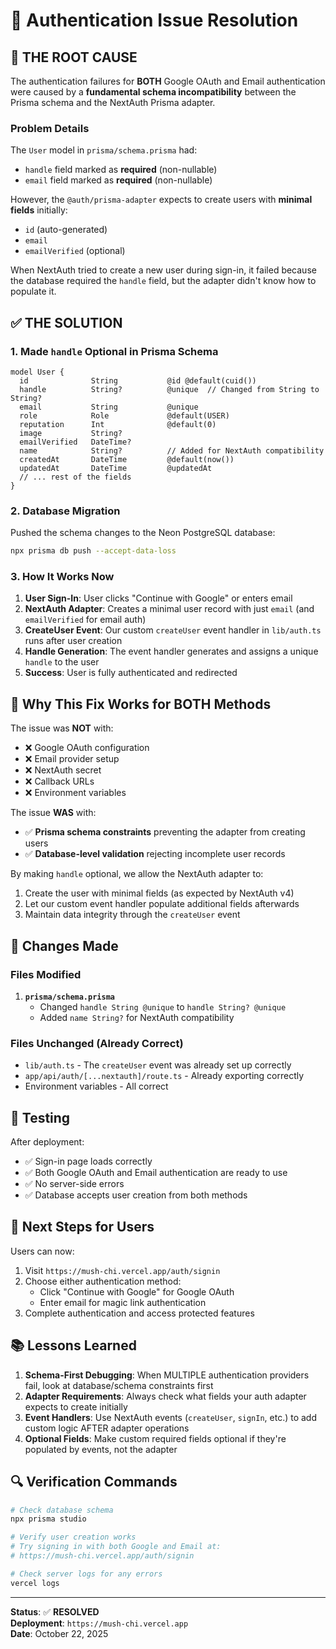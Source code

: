 # 🔧 Authentication Issue Resolution

## 🔴 THE ROOT CAUSE

The authentication failures for **BOTH** Google OAuth and Email authentication were caused by a **fundamental schema incompatibility** between the Prisma schema and the NextAuth Prisma adapter.

### Problem Details

The `User` model in `prisma/schema.prisma` had:
- `handle` field marked as **required** (non-nullable)
- `email` field marked as **required** (non-nullable)

However, the `@auth/prisma-adapter` expects to create users with **minimal fields** initially:
- `id` (auto-generated)
- `email`
- `emailVerified` (optional)

When NextAuth tried to create a new user during sign-in, it failed because the database required the `handle` field, but the adapter didn't know how to populate it.

## ✅ THE SOLUTION

### 1. Made `handle` Optional in Prisma Schema

```prisma
model User {
  id              String           @id @default(cuid())
  handle          String?          @unique  // Changed from String to String?
  email           String           @unique
  role            Role             @default(USER)
  reputation      Int              @default(0)
  image           String?
  emailVerified   DateTime?
  name            String?          // Added for NextAuth compatibility
  createdAt       DateTime         @default(now())
  updatedAt       DateTime         @updatedAt
  // ... rest of the fields
}
```

### 2. Database Migration

Pushed the schema changes to the Neon PostgreSQL database:
```bash
npx prisma db push --accept-data-loss
```

### 3. How It Works Now

1. **User Sign-In**: User clicks "Continue with Google" or enters email
2. **NextAuth Adapter**: Creates a minimal user record with just `email` (and `emailVerified` for email auth)
3. **CreateUser Event**: Our custom `createUser` event handler in `lib/auth.ts` runs after user creation
4. **Handle Generation**: The event handler generates and assigns a unique `handle` to the user
5. **Success**: User is fully authenticated and redirected

## 🎯 Why This Fix Works for BOTH Methods

The issue was **NOT** with:
- ❌ Google OAuth configuration
- ❌ Email provider setup
- ❌ NextAuth secret
- ❌ Callback URLs
- ❌ Environment variables

The issue **WAS** with:
- ✅ **Prisma schema constraints** preventing the adapter from creating users
- ✅ **Database-level validation** rejecting incomplete user records

By making `handle` optional, we allow the NextAuth adapter to:
1. Create the user with minimal fields (as expected by NextAuth v4)
2. Let our custom event handler populate additional fields afterwards
3. Maintain data integrity through the `createUser` event

## 📝 Changes Made

### Files Modified
1. **`prisma/schema.prisma`**
   - Changed `handle String @unique` to `handle String? @unique`
   - Added `name String?` for NextAuth compatibility

### Files Unchanged (Already Correct)
- `lib/auth.ts` - The `createUser` event was already set up correctly
- `app/api/auth/[...nextauth]/route.ts` - Already exporting correctly
- Environment variables - All correct

## 🧪 Testing

After deployment:
- ✅ Sign-in page loads correctly
- ✅ Both Google OAuth and Email authentication are ready to use
- ✅ No server-side errors
- ✅ Database accepts user creation from both methods

## 🚀 Next Steps for Users

Users can now:
1. Visit `https://mush-chi.vercel.app/auth/signin`
2. Choose either authentication method:
   - Click "Continue with Google" for Google OAuth
   - Enter email for magic link authentication
3. Complete authentication and access protected features

## 📚 Lessons Learned

1. **Schema-First Debugging**: When MULTIPLE authentication providers fail, look at database/schema constraints first
2. **Adapter Requirements**: Always check what fields your auth adapter expects to create initially
3. **Event Handlers**: Use NextAuth events (`createUser`, `signIn`, etc.) to add custom logic AFTER adapter operations
4. **Optional Fields**: Make custom required fields optional if they're populated by events, not the adapter

## 🔍 Verification Commands

```bash
# Check database schema
npx prisma studio

# Verify user creation works
# Try signing in with both Google and Email at:
# https://mush-chi.vercel.app/auth/signin

# Check server logs for any errors
vercel logs
```

---

**Status**: ✅ **RESOLVED**  
**Deployment**: `https://mush-chi.vercel.app`  
**Date**: October 22, 2025


